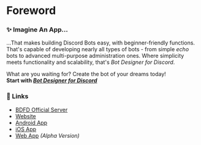 # Foreword
### ✨ Imagine An App...
...That makes building Discord Bots easy, with beginner-friendly functions. That's capable of developing nearly all types of bots - from simple *echo* bots to advanced multi-purpose administration ones. Where simplicity meets functionality and scalability, that's *Bot Designer for Discord*.

What are you waiting for? Create the bot of your dreams today!\
**Start with [*Bot Designer for Discord*](/src/beginner/gettingStarted.md)**

### 📎 Links
- [BDFD Official Server](https://botdesignerdiscord.com/discord)
- [Website](https://botdesignerdiscord.com/)
- [Android App](https://play.google.com/store/apps/details?id=com.jakubtomana.discordbotdesinger)
- [iOS App](https://apps.apple.com/app/bot-designer-for-discord/id1495536477)
- [Web App](https://botdesignerdiscord.com/app/) *(Alpha Version)*